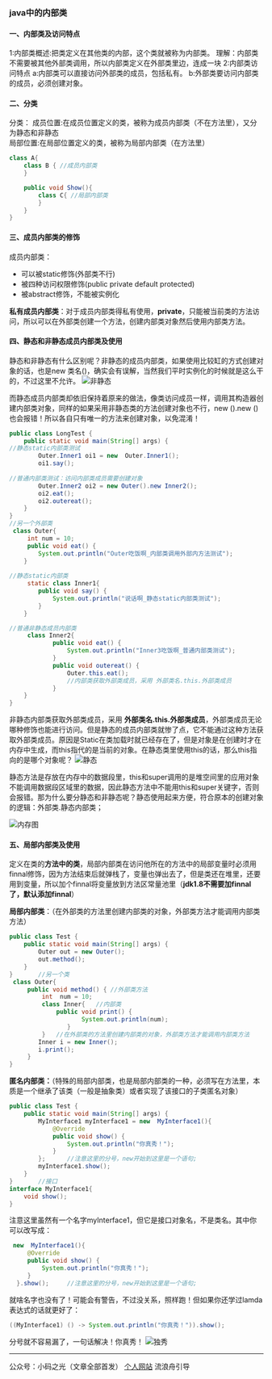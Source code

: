 ### java中的内部类

#### 一、内部类及访问特点

1:内部类概述:把类定义在其他类的内部，这个类就被称为内部类。
	理解：内部类不需要被其他外部类调用，所以内部类定义在外部类里边，连成一块
2:内部类访问特点
	a:内部类可以直接访问外部类的成员，包括私有。
	b:外部类要访问内部类的成员，必须创建对象。

#### 二、分类

分类：
	成员位置:在成员位置定义的类，被称为成员内部类（不在方法里），又分为静态和非静态	
	局部位置:在局部位置定义的类，被称为局部内部类（在方法里）

```java
class A{
    class B { //成员内部类
    }

    public void Show(){
        class C{ //局部内部类
        }
    }
}
```

#### 三、成员内部类的修饰

成员内部类：

- 可以被static修饰(外部类不行)
- 被四种访问权限修饰(public private default protected)
- 被abstract修饰，不能被实例化


**私有成员内部类**：对于成员内部类得私有使用，**private**，只能被当前类的方法访问，所以可以在外部类创建一个方法，创建内部类对象然后使用内部类方法。

#### 四、静态和非静态成员内部类及使用

静态和非静态有什么区别呢？非静态的成员内部类，如果使用比较缸的方式创建对象的话，也是new 类名()，确实会有误解，当然我们平时实例化的时候就是这么干的，不过这里不允许。
![非静态](https://img-blog.csdnimg.cn/20200728200739425.JPG?x-oss-process=image/watermark,type_ZmFuZ3poZW5naGVpdGk,shadow_10,text_aHR0cHM6Ly9ibG9nLmNzZG4ubmV0L0dvYnVsbGlu,size_16,color_FFFFFF,t_70#pic_center)


而静态成员内部类却依旧保持着原来的做法，像类访问成员一样，调用其构造器创建内部类对象，同样的如果采用非静态类的方法创建对象也不行，new ().new ()也会报错！所以各自只有唯一的方法来创建对象，以免混淆！

```java
public class LongTest {
	public static void main(String[] args) {
//静态static内部类测试		
		Outer.Inner1 oi1 = new  Outer.Inner1();
		oi1.say();
		
//普通内部类测试：访问内部类成员需要创建对象		
		Outer.Inner2 oi2 = new Outer().new Inner2();
		oi2.eat();	
		oi2.outereat();
	}
}	
//另一个外部类
 class Outer{
	 int num = 10;
	 public void eat() {
		System.out.println("Outer吃饭啊_内部类调用外部内方法测试");
	} 
	 
//静态static内部类	 
	 static class Inner1{
	 	public void say() {
			System.out.println("说话啊_静态static内部类测试");
		}
	}

//普通非静态成员内部类 
	 class Inner2{
		 	public void eat() {
				System.out.println("Inner3吃饭啊_普通内部类测试");
			}			 	
		 	public void outereat() {
				Outer.this.eat();
				//内部类获取外部类成员，采用 外部类名.this.外部类成员	
			}
	} 
}
```

非静态内部类获取外部类成员，采用 **外部类名.this.外部类成员**，外部类成员无论哪种修饰也能进行访问。但是静态的成员内部类就惨了点，它不能通过这种方法获取外部类成员。原因是Static在类加载时就已经存在了，但是对象是在创建时才在内存中生成，而this指代的是当前的对象。在静态类里使用this的话，那么this指向的是哪个对象呢？ 
![静态](https://img-blog.csdnimg.cn/20200728200849656.JPG?x-oss-process=image/watermark,type_ZmFuZ3poZW5naGVpdGk,shadow_10,text_aHR0cHM6Ly9ibG9nLmNzZG4ubmV0L0dvYnVsbGlu,size_16,color_FFFFFF,t_70#pic_center)


 静态方法是存放在内存中的数据段里，this和super调用的是堆空间里的应用对象不能调用数据段区域里的数据，因此静态方法中不能用this和super关键字，否则会报错。那为什么要分静态和非静态呢？静态使用起来方便，符合原本的创建对象的逻辑：外部类.静态内部类；

![内存图](https://img-blog.csdnimg.cn/20200728200828755.png?x-oss-process=image/watermark,type_ZmFuZ3poZW5naGVpdGk,shadow_10,text_aHR0cHM6Ly9ibG9nLmNzZG4ubmV0L0dvYnVsbGlu,size_16,color_FFFFFF,t_70#pic_center)


#### 五、局部内部类及使用

定义在类的**方法中的类**，局部内部类在访问他所在的方法中的局部变量时必须用finnal修饰，因为方法结束后就弹栈了，变量也弹出去了，但是类还在堆里，还要用到变量，所以加个finnal将变量放到方法区常量池里（**jdk1.8不需要加finnal了，默认添加finnal**）

**局部内部类**：（在外部类的方法里创建内部类的对象，外部类方法才能调用内部类方法）

```java
public class Test {
	public static void main(String[] args) {
		Outer out = new Outer();
		out.method();
	}
}		//另一个类
 class Outer{		
	 public void method() {	//外部类方法
		 int  num = 10;
		 class Inner{	//内部类
			 public void print() {
					System.out.println(num);
				}
		 }	 //在外部类的方法里创建内部类的对象，外部类方法才能调用内部类方法
		Inner i = new Inner();
		i.print();		  
	 }
}
```

**匿名内部类：**（特殊的局部内部类，也是局部内部类的一种，必须写在方法里，本质是一个继承了该类（一般是抽象类）或者实现了该接口的子类匿名对象）

```java
public class Test {
    public static void main(String[] args) {
        MyInterface1 myInterface1 = new  MyInterface1(){   
            @Override
            public void show() {
                System.out.println("你真秀！");
            }
        };		//注意这里的分号，new开始到这里是一个语句;
        myInterface1.show();
    }
}		//接口
interface MyInterface1{
    void show();
}
```

注意这里虽然有一个名字myInterface1，但它是接口对象名，不是类名。其中你可以改写成：

```java
 new  MyInterface1(){   
     @Override
     public void show() {
         System.out.println("你真秀！");
     }
  }.show();		//注意这里的分号，new开始到这里是一个语句;
```

就啥名字也没有了！可能会有警告，不过没关系，照样跑！但如果你还学过lamda表达式的话就更好了：

```java
((MyInterface1) () -> System.out.println("你真秀！")).show();
```

分号就不容易漏了，一句话解决！你真秀！
![独秀](https://img-blog.csdnimg.cn/20200728202620401.jpeg?x-oss-process=image/watermark,type_ZmFuZ3poZW5naGVpdGk,shadow_10,text_aHR0cHM6Ly9ibG9nLmNzZG4ubmV0L0dvYnVsbGlu,size_16,color_FFFFFF,t_70#pic_center )

---
公众号：小码之光（文章全部首发）
[个人网站](https://index.maliaoblog.cn/)   流浪舟引导




